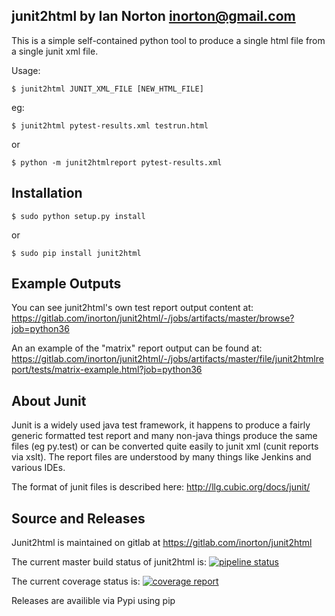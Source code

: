 junit2html by Ian Norton <inorton@gmail.com>
-------------------------------------------------------------

This is a simple self-contained python tool to
produce a single html file from a single junit xml file.

Usage:

```
$ junit2html JUNIT_XML_FILE [NEW_HTML_FILE]
```

eg:

```
$ junit2html pytest-results.xml testrun.html
```
or
```
$ python -m junit2htmlreport pytest-results.xml
```

Installation
------------
```
$ sudo python setup.py install
```
or
```
$ sudo pip install junit2html
```

Example Outputs
---------------

You can see junit2html's own test report output content at:
https://gitlab.com/inorton/junit2html/-/jobs/artifacts/master/browse?job=python36

An an example of the "matrix" report output can be found at:
https://gitlab.com/inorton/junit2html/-/jobs/artifacts/master/file/junit2htmlreport/tests/matrix-example.html?job=python36


About Junit
-----------

Junit is a widely used java test framework, it happens to produce a fairly
generic formatted test report and many non-java things produce the same files
(eg py.test) or can be converted quite easily to junit xml (cunit reports via 
xslt). The report files are understood by many things like Jenkins and various
 IDEs.

The format of junit files is described here: http://llg.cubic.org/docs/junit/

Source and Releases
-------------------

Junit2html is maintained on gitlab at https://gitlab.com/inorton/junit2html

The current master build status of junit2html is:
 [![pipeline status](https://gitlab.com/inorton/junit2html/badges/master/pipeline.svg)](https://gitlab.com/inorton/junit2html/commits/master)

The current coverage status is:
 [![coverage report](https://gitlab.com/inorton/junit2html/badges/master/coverage.svg)](https://gitlab.com/inorton/junit2html/commits/master)



Releases are availible via Pypi using pip


